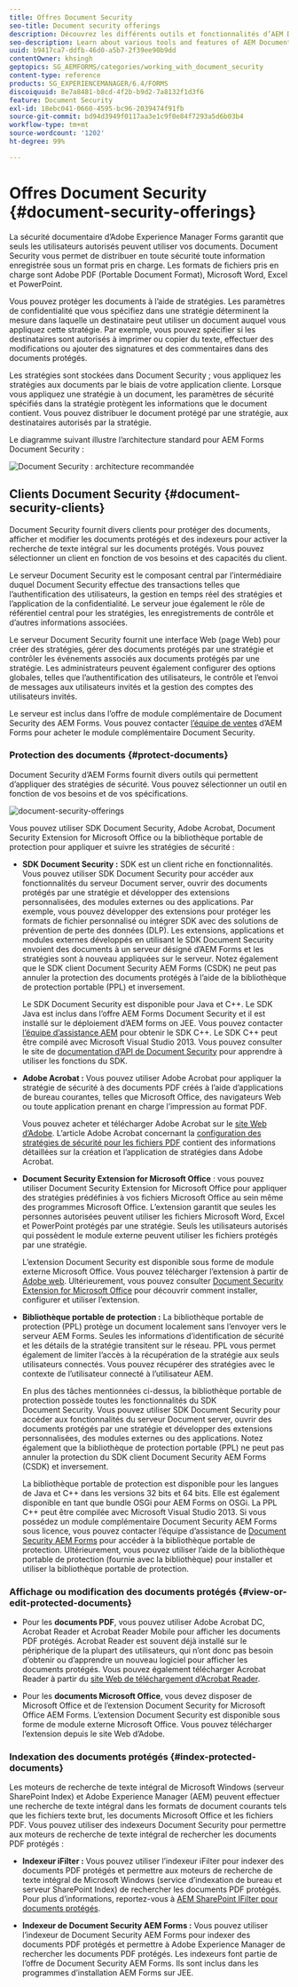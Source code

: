 ```yaml
---
title: Offres Document Security
seo-title: Document security offerings
description: Découvrez les différents outils et fonctionnalités d’AEM Document Security
seo-description: Learn about various tools and features of AEM Document Security
uuid: b9417ca7-ddfb-46d0-a5b7-2f39ee90b9dd
contentOwner: khsingh
geptopics: SG_AEMFORMS/categories/working_with_document_security
content-type: reference
products: SG_EXPERIENCEMANAGER/6.4/FORMS
discoiquuid: 8e7a8481-b8cd-4f2b-b9d2-7a8132f1d3f6
feature: Document Security
exl-id: 18ebc041-0660-4595-bc96-2039474f91fb
source-git-commit: bd94d3949f0117aa3e1c9f0e84f7293a5d6b03b4
workflow-type: tm+mt
source-wordcount: '1202'
ht-degree: 99%

---
```


# Offres Document Security {#document-security-offerings}

La sécurité documentaire d’Adobe Experience Manager Forms garantit que seuls les utilisateurs autorisés peuvent utiliser vos documents. Document Security vous permet de distribuer en toute sécurité toute information enregistrée sous un format pris en charge. Les formats de fichiers pris en charge sont Adobe PDF (Portable Document Format), Microsoft Word, Excel et PowerPoint.

Vous pouvez protéger les documents à l’aide de stratégies. Les paramètres de confidentialité que vous spécifiez dans une stratégie déterminent la mesure dans laquelle un destinataire peut utiliser un document auquel vous appliquez cette stratégie. Par exemple, vous pouvez spécifier si les destinataires sont autorisés à imprimer ou copier du texte, effectuer des modifications ou ajouter des signatures et des commentaires dans des documents protégés.

Les stratégies sont stockées dans Document Security ; vous appliquez les stratégies aux documents par le biais de votre application cliente. Lorsque vous appliquez une stratégie à un document, les paramètres de sécurité spécifiés dans la stratégie protègent les informations que le document contient. Vous pouvez distribuer le document protégé par une stratégie, aux destinataires autorisés par la stratégie.

Le diagramme suivant illustre l’architecture standard pour AEM Forms Document Security :

![Document Security : architecture recommandée](do-not-localize/document_security_architecture.png)

## Clients Document Security {#document-security-clients}

Document Security fournit divers clients pour protéger des documents, afficher et modifier les documents protégés et des indexeurs pour activer la recherche de texte intégral sur les documents protégés. Vous pouvez sélectionner un client en fonction de vos besoins et des capacités du client.

Le serveur Document Security est le composant central par l’intermédiaire duquel Document Security effectue des transactions telles que l’authentification des utilisateurs, la gestion en temps réel des stratégies et l’application de la confidentialité. Le serveur joue également le rôle de référentiel central pour les stratégies, les enregistrements de contrôle et d’autres informations associées.

Le serveur Document Security fournit une interface Web (page Web) pour créer des stratégies, gérer des documents protégés par une stratégie et contrôler les événements associés aux documents protégés par une stratégie. Les administrateurs peuvent également configurer des options globales, telles que l’authentification des utilisateurs, le contrôle et l’envoi de messages aux utilisateurs invités et la gestion des comptes des utilisateurs invités.

Le serveur est inclus dans l’offre de module complémentaire de Document Security des AEM Forms. Vous pouvez contacter [l’équipe de ventes](https://www.adobe.com/fr/products/request-consultation/marketing-cloud.html?s_osc=70114000002JNwKAAW&amp;s_iid=70114000002JHs3AAG) d’AEM Forms pour acheter le module complémentaire Document Security.

### Protection des documents {#protect-documents}

Document Security d’AEM Forms fournit divers outils qui permettent d’appliquer des stratégies de sécurité. Vous pouvez sélectionner un outil en fonction de vos besoins et de vos spécifications.

![document-security-offerings](assets/document-security-offerings.png)

Vous pouvez utiliser SDK Document Security, Adobe Acrobat, Document Security Extension for Microsoft Office ou la bibliothèque portable de protection pour appliquer et suivre les stratégies de sécurité :

* **SDK Document Security :** SDK est un client riche en fonctionnalités. Vous pouvez utiliser SDK Document Security pour accéder aux fonctionnalités du serveur Document server, ouvrir des documents protégés par une stratégie et développer des extensions personnalisées, des modules externes ou des applications. Par exemple, vous pouvez développer des extensions pour protéger les formats de fichier personnalisé ou intégrer SDK avec des solutions de prévention de perte des données (DLP). Les extensions, applications et modules externes développés en utilisant le SDK Document Security envoient des documents à un serveur désigné d’AEM Forms et les stratégies sont à nouveau appliquées sur le serveur. Notez également que le SDK client Document Security AEM Forms (CSDK) ne peut pas annuler la protection des documents protégés à l’aide de la bibliothèque de protection portable (PPL) et inversement.

    Le SDK Document Security est disponible pour Java et C++. Le SDK Java est inclus dans l’offre AEM Forms Document Security et il est installé sur le déploiement d’AEM forms on JEE. Vous pouvez contacter [l’équipe d’assistance AEM](https://helpx.adobe.com/fr/marketing-cloud/contact-support.html) pour obtenir le SDK C++. Le SDK C++ peut être compilé avec Microsoft Visual Studio 2013. Vous pouvez consulter le site de [documentation d’API de Document Security](https://help.adobe.com/fr_FR/livecycle/11.0/Services/WS92d06802c76abadb76c48dfe12dbeb3e281-7ff0.2.html) pour apprendre à utiliser les fonctions du SDK.

* **Adobe Acrobat :** Vous pouvez utiliser Adobe Acrobat pour appliquer la stratégie de sécurité à des documents PDF créés à l’aide d’applications de bureau courantes, telles que Microsoft Office, des navigateurs Web ou toute application prenant en charge l’impression au format PDF.

   Vous pouvez acheter et télécharger Adobe Acrobat sur le [site Web d’Adobe](https://acrobat.adobe.com/fr/fr/free-trial-download.html). L’article Adobe Acrobat concernant la [configuration des stratégies de sécurité pour les fichiers PDF](https://helpx.adobe.com/fr/acrobat/using/setting-security-policies-pdfs.html) contient des informations détaillées sur la création et l’application de stratégies dans Adobe Acrobat.

* **Document Security Extension for Microsoft Office** : vous pouvez utiliser Document Security Extension for Microsoft Office pour appliquer des stratégies prédéfinies à vos fichiers Microsoft Office au sein même des programmes Microsoft Office. L’extension garantit que seules les personnes autorisées peuvent utiliser les fichiers Microsoft Word, Excel et PowerPoint protégés par une stratégie. Seuls les utilisateurs autorisés qui possèdent le module externe peuvent utiliser les fichiers protégés par une stratégie.﻿

   L’extension Document Security est disponible sous forme de module externe Microsoft Office. Vous pouvez télécharger l’extension à partir de [Adobe web](https://helpx.adobe.com/fr/aem-forms/aem-document-security/download-installer.html). Ultérieurement, vous pouvez consulter [Document Security Extension for Microsoft Office](https://helpx.adobe.com/fr/aem-forms/aem-document-security/aem-document-security-extension-help.html) pour découvrir comment installer, configurer et utiliser l’extension.

* **Bibliothèque portable de protection :** La bibliothèque portable de protection (PPL) protège un document localement sans l’envoyer vers le serveur AEM Forms. Seules les informations d’identification de sécurité et les détails de la stratégie transitent sur le réseau. PPL vous permet également de limiter l’accès à la récupération de la stratégie aux seuls utilisateurs connectés. Vous pouvez récupérer des stratégies avec le contexte de l’utilisateur connecté à l’utilisateur AEM.

   En plus des tâches mentionnées ci-dessus, la bibliothèque portable de protection possède toutes les fonctionnalités du SDK Document Security. Vous pouvez utiliser SDK Document Security pour accéder aux fonctionnalités du serveur Document server, ouvrir des documents protégés par une stratégie et développer des extensions personnalisées, des modules externes ou des applications. Notez également que la bibliothèque de protection portable (PPL) ne peut pas annuler la protection du SDK client Document Security AEM Forms (CSDK) et inversement.

   La bibliothèque portable de protection est disponible pour les langues de Java et C++ dans les versions 32 bits et 64 bits. Elle est également disponible en tant que bundle OSGi pour AEM Forms on OSGi. La PPL C++ peut être compilée avec Microsoft Visual Studio 2013. Si vous possédez un module complémentaire Document Security AEM Forms sous licence, vous pouvez contacter l’équipe d’assistance de [Document Security AEM Forms](https://helpx.adobe.com/marketing-cloud/contact-support.html) pour accéder à la bibliothèque portable de protection. Ultérieurement, vous pouvez utiliser l’aide de la bibliothèque portable de protection (fournie avec la bibliothèque) pour installer et utiliser la bibliothèque portable de protection.

### Affichage ou modification des documents protégés {#view-or-edit-protected-documents}

* Pour les **documents PDF**, vous pouvez utiliser Adobe Acrobat DC, Acrobat Reader et Acrobat Reader Mobile pour afficher les documents PDF protégés. Acrobat Reader est souvent déjà installé sur le périphérique de la plupart des utilisateurs, qui n’ont donc pas besoin d’obtenir ou d’apprendre un nouveau logiciel pour afficher les documents protégés. Vous pouvez également télécharger Acrobat Reader à partir du [site Web de téléchargement d’Acrobat Reader](https://get.adobe.com/fr/reader/).

* Pour les **documents Microsoft Office**, vous devez disposer de Microsoft Office et de l’extension Document Security for Microsoft Office AEM Forms. L’extension Document Security est disponible sous forme de module externe Microsoft Office. Vous pouvez télécharger l’extension depuis le site Web d’Adobe.

### Indexation des documents protégés {#index-protected-documents}

Les moteurs de recherche de texte intégral de Microsoft Windows (serveur SharePoint Index) et Adobe Experience Manager (AEM) peuvent effectuer une recherche de texte intégral dans les formats de document courants tels que les fichiers texte brut, les documents Microsoft Office et les fichiers PDF. Vous pouvez utiliser des indexeurs Document Security pour permettre aux moteurs de recherche de texte intégral de rechercher les documents PDF protégés :

* **Indexeur iFilter :** Vous pouvez utiliser l’indexeur iFilter pour indexer des documents PDF protégés et permettre aux moteurs de recherche de texte intégral de Microsoft Windows (service d’indexation de bureau et serveur SharePoint Index) de rechercher les documents PDF protégés. Pour plus d’informations, reportez-vous à [AEM SharePoint IFilter pour documents protégés](assets/sharepoint-ifilter-doc-security.pdf).

* **Indexeur de Document Security AEM Forms :** Vous pouvez utiliser l’indexeur de Document Security AEM Forms pour indexer des documents PDF protégés et permettre à Adobe Experience Manager de rechercher les documents PDF protégés. Les indexeurs font partie de l’offre de Document Security AEM Forms. Ils sont inclus dans les programmes d’installation AEM Forms sur JEE.
